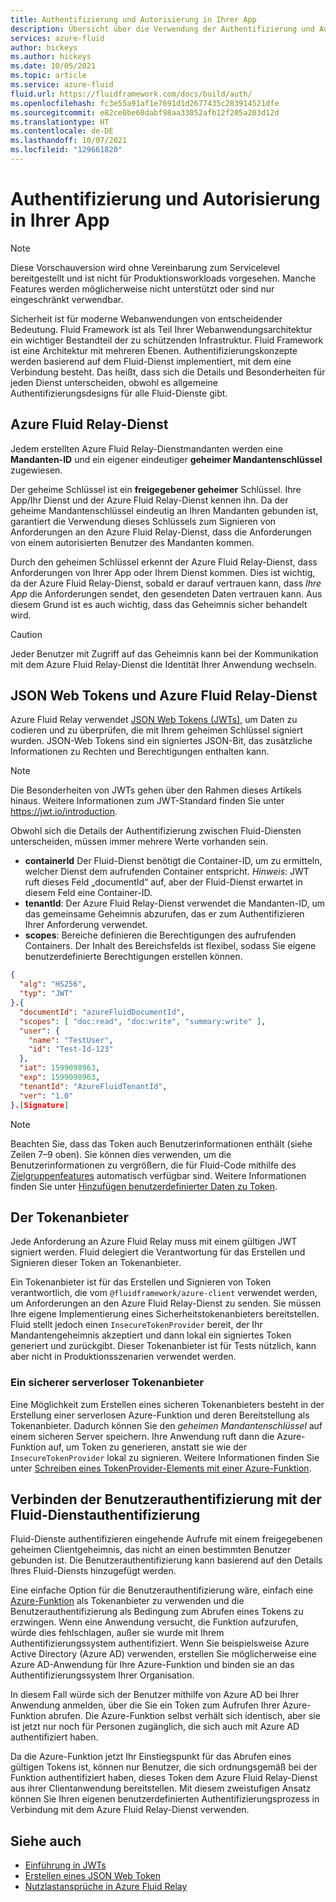 ```yaml
---
title: Authentifizierung und Autorisierung in Ihrer App
description: Übersicht über die Verwendung der Authentifizierung und Autorisierung mit einem Azure Fluid Relay-Dienst.
services: azure-fluid
author: hickeys
ms.author: hickeys
ms.date: 10/05/2021
ms.topic: article
ms.service: azure-fluid
fluid.url: https://fluidframework.com/docs/build/auth/
ms.openlocfilehash: fc3e55a91af1e7691d1d2677435c283914521dfe
ms.sourcegitcommit: e82ce0be68dabf98aa33052afb12f205a203d12d
ms.translationtype: HT
ms.contentlocale: de-DE
ms.lasthandoff: 10/07/2021
ms.locfileid: "129661820"
---
```

# <a name="authentication-and-authorization-in-your-app"></a>Authentifizierung und Autorisierung in Ihrer App

> [!NOTE]
> Diese Vorschauversion wird ohne Vereinbarung zum Servicelevel bereitgestellt und ist nicht für Produktionsworkloads vorgesehen. Manche Features werden möglicherweise nicht unterstützt oder sind nur eingeschränkt verwendbar.

Sicherheit ist für moderne Webanwendungen von entscheidender Bedeutung. Fluid Framework ist als Teil Ihrer Webanwendungsarchitektur ein wichtiger Bestandteil der zu schützenden Infrastruktur. Fluid Framework ist eine Architektur mit mehreren Ebenen. Authentifizierungskonzepte werden basierend auf dem Fluid-Dienst implementiert, mit dem eine Verbindung besteht. Das heißt, dass sich die Details und Besonderheiten für jeden Dienst unterscheiden, obwohl es allgemeine Authentifizierungsdesigns für alle Fluid-Dienste gibt.

## <a name="azure-fluid-relay-service"></a>Azure Fluid Relay-Dienst

Jedem erstellten Azure Fluid Relay-Dienstmandanten werden eine **Mandanten-ID** und ein eigener eindeutiger **geheimer Mandantenschlüssel** zugewiesen.

Der geheime Schlüssel ist ein **freigegebener geheimer** Schlüssel. Ihre App/Ihr Dienst und der Azure Fluid Relay-Dienst kennen ihn. Da der geheime Mandantenschlüssel eindeutig an Ihren Mandanten gebunden ist, garantiert die Verwendung dieses Schlüssels zum Signieren von Anforderungen an den Azure Fluid Relay-Dienst, dass die Anforderungen von einem autorisierten Benutzer des Mandanten kommen.

Durch den geheimen Schlüssel erkennt der Azure Fluid Relay-Dienst, dass Anforderungen von Ihrer App oder Ihrem Dienst kommen. Dies ist wichtig, da der Azure Fluid Relay-Dienst, sobald er darauf vertrauen kann, dass *Ihre App* die Anforderungen sendet, den gesendeten Daten vertrauen kann. Aus diesem Grund ist es auch wichtig, dass das Geheimnis sicher behandelt wird.

> [!CAUTION]
> Jeder Benutzer mit Zugriff auf das Geheimnis kann bei der Kommunikation mit dem Azure Fluid Relay-Dienst die Identität Ihrer Anwendung wechseln.

## <a name="json-web-tokens-and-azure-fluid-relay-service"></a>JSON Web Tokens und Azure Fluid Relay-Dienst

Azure Fluid Relay verwendet [JSON Web Tokens (JWTs),](https://jwt.io/) um Daten zu codieren und zu überprüfen, die mit Ihrem geheimen Schlüssel signiert wurden. JSON-Web Tokens sind ein signiertes JSON-Bit, das zusätzliche Informationen zu Rechten und Berechtigungen enthalten kann.

> [!NOTE]
> Die Besonderheiten von JWTs gehen über den Rahmen dieses Artikels hinaus. Weitere Informationen zum JWT-Standard finden Sie unter <https://jwt.io/introduction>.

Obwohl sich die Details der Authentifizierung zwischen Fluid-Diensten unterscheiden, müssen immer mehrere Werte vorhanden sein.

- **containerId**  Der Fluid-Dienst benötigt die Container-ID, um zu ermitteln, welcher Dienst dem aufrufenden Container entspricht. *Hinweis*: JWT ruft dieses Feld „documentId“ auf, aber der Fluid-Dienst erwartet in diesem Feld eine Container-ID.
- **tenantId**: Der Azure Fluid Relay-Dienst verwendet die Mandanten-ID, um das gemeinsame Geheimnis abzurufen, das er zum Authentifizieren Ihrer Anforderung verwendet. 
- **scopes**: Bereiche definieren die Berechtigungen des aufrufenden Containers. Der Inhalt des Bereichsfelds ist flexibel, sodass Sie eigene benutzerdefinierte Berechtigungen erstellen können.

```json {linenos=inline,hl_lines=["5-6",13]}
{
  "alg": "HS256",
  "typ": "JWT"
}.{
  "documentId": "azureFluidDocumentId",
  "scopes": [ "doc:read", "doc:write", "summary:write" ],
  "user": {
    "name": "TestUser",
    "id": "Test-Id-123"
  },
  "iat": 1599098963,
  "exp": 1599098963,
  "tenantId": "AzureFluidTenantId",
  "ver": "1.0"
}.[Signature]
```

> [!NOTE]
> Beachten Sie, dass das Token auch Benutzerinformationen enthält (siehe Zeilen 7–9 oben). Sie können dies verwenden, um die Benutzerinformationen zu vergrößern, die für Fluid-Code mithilfe des [Zielgruppenfeatures](../how-tos/connect-fluid-azure-service.md#getting-audience-details) automatisch verfügbar sind. Weitere Informationen finden Sie unter [Hinzufügen benutzerdefinierter Daten zu Token](../how-tos/connect-fluid-azure-service.md#adding-custom-data-to-tokens).

## <a name="the-token-provider"></a>Der Tokenanbieter

Jede Anforderung an Azure Fluid Relay muss mit einem gültigen JWT signiert werden. Fluid delegiert die Verantwortung für das Erstellen und Signieren dieser Token an Tokenanbieter.

Ein Tokenanbieter ist für das Erstellen und Signieren von Token verantwortlich, die vom `@fluidframework/azure-client` verwendet werden, um Anforderungen an den Azure Fluid Relay-Dienst zu senden. Sie müssen Ihre eigene Implementierung eines Sicherheitstokenanbieters bereitstellen. Fluid stellt jedoch einen `InsecureTokenProvider` bereit, der Ihr Mandantengeheimnis akzeptiert und dann lokal ein signiertes Token generiert und zurückgibt. Dieser Tokenanbieter ist für Tests nützlich, kann aber nicht in Produktionsszenarien verwendet werden.

### <a name="a-secure-serverless-token-provider"></a>Ein sicherer serverloser Tokenanbieter

Eine Möglichkeit zum Erstellen eines sicheren Tokenanbieters besteht in der Erstellung einer serverlosen Azure-Funktion und deren Bereitstellung als Tokenanbieter. Dadurch können Sie den *geheimen Mandantenschlüssel* auf einem sicheren Server speichern. Ihre Anwendung ruft dann die Azure-Funktion auf, um Token zu generieren, anstatt sie wie der `InsecureTokenProvider` lokal zu signieren. Weitere Informationen finden Sie unter [Schreiben eines TokenProvider-Elements mit einer Azure-Funktion](../how-tos/azure-function-token-provider.md).

## <a name="connecting-user-auth-to-fluid-service-auth"></a>Verbinden der Benutzerauthentifizierung mit der Fluid-Dienstauthentifizierung

Fluid-Dienste authentifizieren eingehende Aufrufe mit einem freigegebenen geheimen Clientgeheimnis, das nicht an einen bestimmten Benutzer gebunden ist. Die Benutzerauthentifizierung kann basierend auf den Details Ihres Fluid-Diensts hinzugefügt werden. 

Eine einfache Option für die Benutzerauthentifizierung wäre, einfach eine [Azure-Funktion](../../azure-functions/index.yml) als Tokenanbieter zu verwenden und die Benutzerauthentifizierung als Bedingung zum Abrufen eines Tokens zu erzwingen. Wenn eine Anwendung versucht, die Funktion aufzurufen, würde dies fehlschlagen, außer sie wurde mit Ihrem Authentifizierungssystem authentifiziert. Wenn Sie beispielsweise Azure Active Directory (Azure AD) verwenden, erstellen Sie möglicherweise eine Azure AD-Anwendung für Ihre Azure-Funktion und binden sie an das Authentifizierungssystem Ihrer Organisation.

In diesem Fall würde sich der Benutzer mithilfe von Azure AD bei Ihrer Anwendung anmelden, über die Sie ein Token zum Aufrufen Ihrer Azure-Funktion abrufen. Die Azure-Funktion selbst verhält sich identisch, aber sie ist jetzt nur noch für Personen zugänglich, die sich auch mit Azure AD authentifiziert haben.

Da die Azure-Funktion jetzt Ihr Einstiegspunkt für das Abrufen eines gültigen Tokens ist, können nur Benutzer, die sich ordnungsgemäß bei der Funktion authentifiziert haben, dieses Token dem Azure Fluid Relay-Dienst aus ihrer Clientanwendung bereitstellen. Mit diesem zweistufigen Ansatz können Sie Ihren eigenen benutzerdefinierten Authentifizierungsprozess in Verbindung mit dem Azure Fluid Relay-Dienst verwenden.

## <a name="see-also"></a>Siehe auch

- [Einführung in JWTs](https://jwt.io/introduction)
- [Erstellen eines JSON Web Token](../how-tos/fluid-json-web-token.md)
- [Nutzlastansprüche in Azure Fluid Relay](../how-tos/fluid-json-web-token.md#payload-claims)
